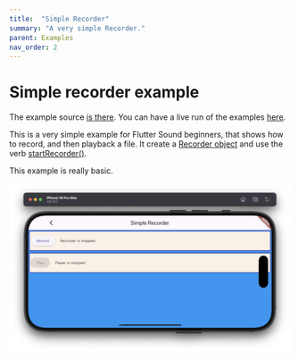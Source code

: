 ```yaml
---
title:  "Simple Recorder"
summary: "A very simple Recorder."
parent: Examples
nav_order: 2
---
```

# Simple recorder example

The example source [is there](https://github.com/canardoux/flutter_sound/blob/master/example/lib/simple_recorder/simple_recorder.dart). You can have a live run of the examples [here](/live/index.html).

This is a very simple example for Flutter Sound beginners, that shows how to record, and then playback a file. It create a [Recorder object](/api/public_flutter_sound_recorder/FlutterSoundRecorder-class.html)
and use the verb [startRecorder()](/api/public_flutter_sound_recorder/FlutterSoundRecorder/startRecorder.html).

This example is really basic.

![screen shot](ScreenShots/SimpleRecorder.png)